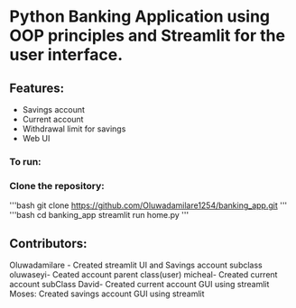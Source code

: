 # Python Banking Application using OOP principles and Streamlit for the user interface.
## Features:
- Savings account
- Current account
- Withdrawal limit for savings
- Web UI

### To run:
### Clone the repository:
'''bash
git clone https://github.com/Oluwadamilare1254/banking_app.git
'''
'''bash
cd banking_app
streamlit run home.py
'''

## Contributors:
Oluwadamilare - Created streamlit UI and Savings account subclass
oluwaseyi- Ceated account parent class(user)
micheal- Created current account subClass
David- Created current account GUI using streamlit
Moses: Created savings account GUI using streamlit
